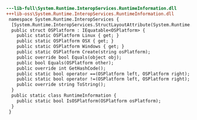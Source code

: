 ﻿```diff
---lib-full\System.Runtime.InteropServices.RuntimeInformation.dll
+++lib-oss\System.Runtime.InteropServices.RuntimeInformation.dll
 namespace System.Runtime.InteropServices {
  [System.Runtime.InteropServices.StructLayoutAttribute(System.Runtime.InteropServices.LayoutKind.Sequential)]
  public struct OSPlatform : IEquatable<OSPlatform> {
    public static OSPlatform Linux { get; }
    public static OSPlatform OSX { get; }
    public static OSPlatform Windows { get; }
    public static OSPlatform Create(string osPlatform);
    public override bool Equals(object obj);
    public bool Equals(OSPlatform other);
    public override int GetHashCode();
    public static bool operator ==(OSPlatform left, OSPlatform right);
    public static bool operator !=(OSPlatform left, OSPlatform right);
    public override string ToString();
  }
  public static class RuntimeInformation {
    public static bool IsOSPlatform(OSPlatform osPlatform);
  }
 }
```
